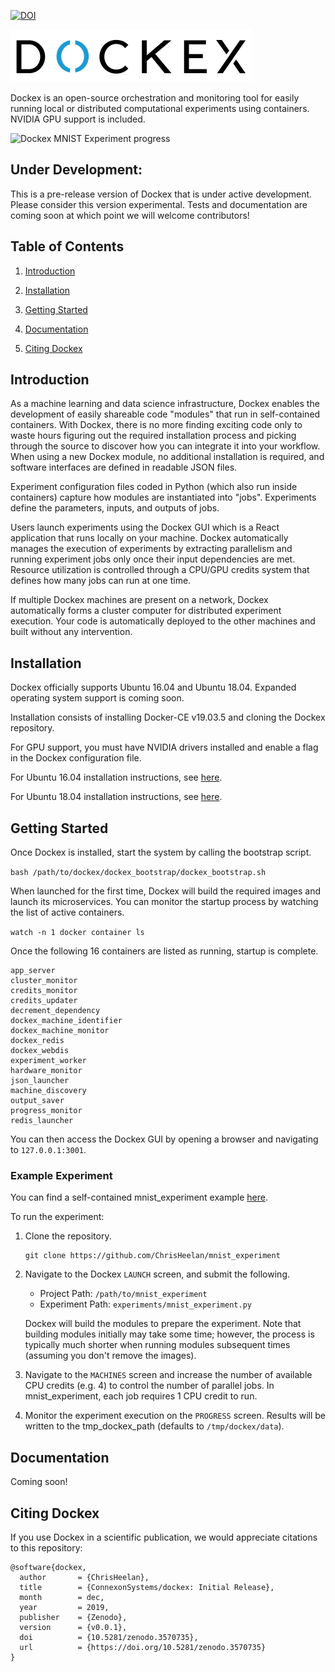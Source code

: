 [![DOI](https://zenodo.org/badge/219467652.svg)](https://zenodo.org/badge/latestdoi/219467652)

![Alt text](docs/img/dockex_black.svg)

Dockex is an open-source orchestration and monitoring tool for easily running local or distributed computational experiments 
using containers. NVIDIA GPU support is included.

![Dockex MNIST Experiment progress](docs/dockex_mnist_experiment_progress.gif)

## Under Development:

This is a pre-release version of Dockex that is under active development. Please consider this version experimental. 
Tests and documentation are coming soon at which point we will welcome contributors!

## Table of Contents

1. [Introduction](#Introduction)

2. [Installation](#Installation)

3. [Getting Started](#GettingStarted)

4. [Documentation](#Documentation)

5. [Citing Dockex](#CitingDockex)  

<a name="Introduction"></a>
## Introduction

As a machine learning and data science infrastructure, Dockex enables the development of easily shareable code 
"modules" that run in self-contained containers. With Dockex, there is no more finding exciting code only to 
waste hours figuring out the required installation process and picking through the source to discover how you can 
integrate it into your workflow. When using a new Dockex module, no additional installation is required, and software 
interfaces are defined in readable JSON files.

Experiment configuration files coded in Python (which also run inside containers) capture how modules are 
instantiated into "jobs". Experiments define the parameters, inputs, and outputs of jobs.

Users launch experiments using the Dockex GUI which is a React application that runs locally on your machine. Dockex 
automatically manages the execution of experiments by extracting parallelism and running experiment jobs only once 
their input dependencies are met. Resource utilization is controlled through a CPU/GPU credits system that defines how 
many jobs can run at one time.  

If multiple Dockex machines are present on a network, Dockex automatically 
forms a cluster computer for distributed experiment execution. Your code is automatically deployed to the other 
machines and built without any intervention.

<a name="Installation"></a>
## Installation

Dockex officially supports Ubuntu 16.04 and Ubuntu 18.04. Expanded operating system support is coming soon.

Installation consists of installing Docker-CE v19.03.5 and cloning the Dockex repository. 

For GPU support, you must have NVIDIA drivers installed and enable a flag in the Dockex configuration file.

For Ubuntu 16.04 installation instructions, see [here](docs/ubuntu_1604_install.md).

For Ubuntu 18.04 installation instructions, see [here](docs/ubuntu_1804_install.md).

<a name="GettingStarted"></a>
## Getting Started

Once Dockex is installed, start the system by calling the bootstrap script.

```bash /path/to/dockex/dockex_bootstrap/dockex_bootstrap.sh```

When launched for the first time, Dockex will build the required images and launch its microservices. You can 
monitor the startup process by watching the list of active containers.

```watch -n 1 docker container ls```

Once the following 16 containers are listed as running, startup is complete.

```
app_server
cluster_monitor
credits_monitor
credits_updater
decrement_dependency
dockex_machine_identifier
dockex_machine_monitor
dockex_redis
dockex_webdis
experiment_worker
hardware_monitor
json_launcher
machine_discovery
output_saver
progress_monitor
redis_launcher
```

You can then access the Dockex GUI by opening a browser and navigating to ```127.0.0.1:3001```.

### Example Experiment
You can find a self-contained mnist_experiment example [here](https://github.com/ChrisHeelan/mnist_experiment).

To run the experiment:

1. Clone the repository.

    ```
    git clone https://github.com/ChrisHeelan/mnist_experiment
    ```

2. Navigate to the Dockex ```LAUNCH``` screen, and submit the following.

    * Project Path: ```/path/to/mnist_experiment```
    * Experiment Path: ```experiments/mnist_experiment.py```

    Dockex will build the modules to prepare the experiment. Note that building modules initially may take some 
    time; however, the process is typically much shorter when running modules subsequent times (assuming you don't 
    remove the images).

3. Navigate to the ```MACHINES``` screen and increase the number of available CPU credits (e.g. 4) to control the 
number of parallel jobs. In mnist_experiment, each job requires 1 CPU credit to run.

4. Monitor the experiment execution on the ```PROGRESS``` screen. Results will be written to the tmp_dockex_path 
(defaults to ```/tmp/dockex/data```).

<a name="Documentation"></a>
## Documentation

Coming soon!

<a name="CitingDockex"></a>
## Citing Dockex

If you use Dockex in a scientific publication, we would appreciate citations to this repository: 

```
@software{dockex,
  author       = {ChrisHeelan},
  title        = {ConnexonSystems/dockex: Initial Release},
  month        = dec,
  year         = 2019,
  publisher    = {Zenodo},
  version      = {v0.0.1},
  doi          = {10.5281/zenodo.3570735},
  url          = {https://doi.org/10.5281/zenodo.3570735}
}
```
